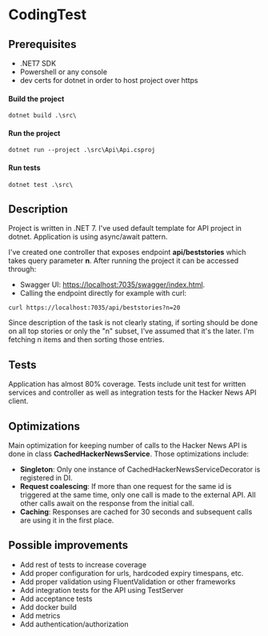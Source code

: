 # CodingTest

## Prerequisites

- .NET7 SDK
- Powershell or any console
- dev certs for dotnet in order to host project over https

#### Build the project

```pwsh
dotnet build .\src\
```

#### Run the project

```pwsh
dotnet run --project .\src\Api\Api.csproj
```

#### Run tests

```pwsh
dotnet test .\src\
```

## Description

Project is written in .NET 7. I've used default template for API project in dotnet. Application is using async/await pattern.

I've created one controller that exposes endpoint **api/beststories** which takes query parameter **n**. After running the project it can be accessed through:
- Swagger UI: [https://localhost:7035/swagger/index.html](https://localhost:7035/swagger/index.html).
- Calling the endpoint directly for example with curl: 
```pwsh
curl https://localhost:7035/api/beststories?n=20
```

Since description of the task is not clearly stating, if sorting should be done on all top stories or only the "n" subset, I've assumed that it's the later. I'm fetching n items and then sorting those entries.

## Tests

Application has almost 80% coverage. Tests include unit test for written services and controller as well as integration tests for the Hacker News API client.

## Optimizations

Main optimization for keeping number of calls to the Hacker News API is done in class **CachedHackerNewsService**. Those optimizations include:

- **Singleton**: Only one instance of CachedHackerNewsServiceDecorator is registered in DI.
- **Request coalescing**: If more than one request for the same id is triggered at the same time, only one call is made to the external API. All other calls await on the response from the initial call.
- **Caching**: Responses are cached for 30 seconds and subsequent calls are using it in the first place.

## Possible improvements

- Add rest of tests to increase coverage
- Add proper configuration for urls, hardcoded expiry timespans, etc.
- Add proper validation using FluentValidation or other frameworks
- Add integration tests for the API using TestServer
- Add acceptance tests
- Add docker build
- Add metrics
- Add authentication/authorization

